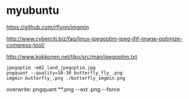 # myubuntu

https://github.com/rflynn/imgmin

http://www.cyberciti.biz/faq/linux-jpegoptim-jpeg-jfif-image-optimize-compress-tool/

http://www.kokkonen.net/tjko/src/man/jpegoptim.txt



    jpegoptim -m82 land_jpegoptim.jpg
    pngquant --quality=10-30 butterfly_fly_.png
    imgmin butterfly_.png ./butterfly_imgmin.png

  overwrite:
    pngquant **.png --ext .png --force
